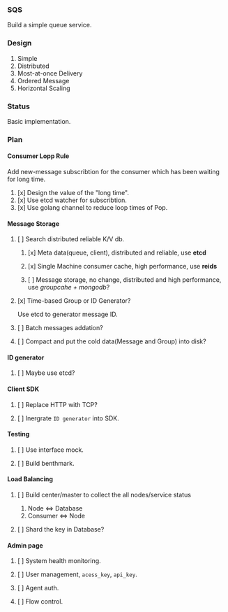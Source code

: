 ### SQS

Build a simple queue service.

### Design

1. Simple
1. Distributed
2. Most-at-once Delivery
3. Ordered Message
4. Horizontal Scaling

### Status

Basic implementation.

### Plan

#### Consumer Lopp Rule

Add new-message subscribtion for the consumer which has been waiting for long time.

1. [x] Design the value of the "long time".
2. [x] Use etcd watcher for subscribtion.
3. [x] Use golang channel to reduce loop times of Pop.

#### Message Storage

1. [ ] Search distributed reliable K/V db.

    1. [x] Meta data(queue, client), distributed and reliable, use **etcd**

    3. [x] Single Machine consumer cache, high performance, use **reids**

    2. [ ] Message storage, no change, distributed and high performance, use *groupcahe + mongodb*?

1. [x] Time-based Group or ID Generator?
  
    Use etcd to generator message ID.  

1. [ ] Batch messages addation?

1. [ ] Compact and put the cold data(Message and Group) into disk?

#### ID generator

1. [ ] Maybe use etcd?


#### Client SDK

1. [ ] Replace HTTP with TCP?

2. [ ] Inergrate `ID generator` into SDK.

#### Testing

1. [ ] Use interface mock.

2. [ ] Build benthmark.

#### Load Balancing
1. [ ] Build center/master to collect the all nodes/service status

    1. Node <=> Database
    2. Consumer <=> Node

2. [ ] Shard the key in Database?

#### Admin page
1. [ ] System health monitoring.

1. [ ] User management, `acess_key`, `api_key`.

1. [ ] Agent auth.

1. [ ] Flow control.
